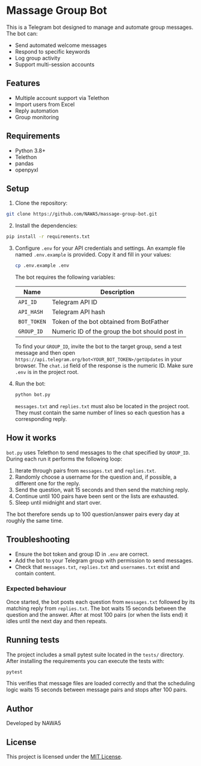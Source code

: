 # Massage Group Bot

This is a Telegram bot designed to manage and automate group messages. The bot can:
- Send automated welcome messages
- Respond to specific keywords
- Log group activity
- Support multi-session accounts

## Features
- Multiple account support via Telethon
- Import users from Excel
- Reply automation
- Group monitoring

## Requirements
- Python 3.8+
- Telethon
- pandas
- openpyxl

## Setup

1. Clone the repository:
```bash
git clone https://github.com/NAWA5/massage-group-bot.git
```

2. Install the dependencies:
```bash
pip install -r requirements.txt
```

3. Configure `.env` for your API credentials and settings. An example file
   named `.env.example` is provided. Copy it and fill in your values:

   ```bash
   cp .env.example .env
   ```

   The bot requires the following variables:

   | Name      | Description                        |
   |-----------|------------------------------------|
   | `API_ID`  | Telegram API ID                    |
   | `API_HASH`| Telegram API hash                  |
   | `BOT_TOKEN` | Token of the bot obtained from BotFather |
   | `GROUP_ID` | Numeric ID of the group the bot should post in |
   To find your `GROUP_ID`, invite the bot to the target group, send a test
   message and then open `https://api.telegram.org/bot<YOUR_BOT_TOKEN>/getUpdates`
   in your browser. The `chat.id` field of the response is the numeric ID.
   Make sure `.env` is in the project root.
4. Run the bot:
   ```bash
   python bot.py
   ```

   `messages.txt` and `replies.txt` must also be located in the project root. They must contain the same number of lines so each question has a corresponding reply.

## How it works

`bot.py` uses Telethon to send messages to the chat specified by
`GROUP_ID`. During each run it performs the following loop:

1. Iterate through pairs from `messages.txt` and `replies.txt`.
2. Randomly choose a username for the question and, if possible, a different one for the reply.
3. Send the question, wait 15 seconds and then send the matching reply.
4. Continue until 100 pairs have been sent or the lists are exhausted.
5. Sleep until midnight and start over.

The bot therefore sends up to 100 question/answer pairs every day at roughly
the same time.

## Troubleshooting

- Ensure the bot token and group ID in `.env` are correct.
- Add the bot to your Telegram group with permission to send messages.
- Check that `messages.txt`, `replies.txt` and `usernames.txt` exist and
  contain content.

### Expected behaviour

Once started, the bot posts each question from `messages.txt` followed by
its matching reply from `replies.txt`. The bot waits 15 seconds between
the question and the answer. After at most 100 pairs (or when the lists
end) it idles until the next day and then repeats.

## Running tests

The project includes a small pytest suite located in the `tests/` directory.
After installing the requirements you can execute the tests with:

```bash
pytest
```

This verifies that message files are loaded correctly and that the
scheduling logic waits 15 seconds between message pairs and stops after 100
pairs.

## Author
Developed by NAWA5

## License
This project is licensed under the [MIT License](LICENSE).
